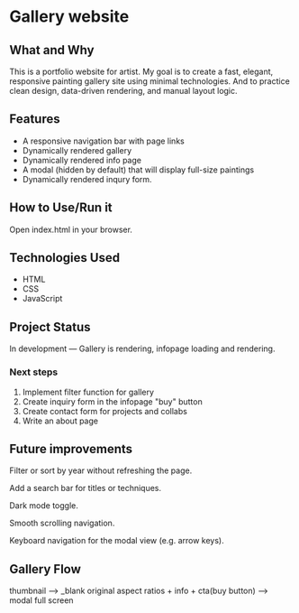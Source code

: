 # Gallery website


## What and Why

This is a portfolio website for artist.
My goal is to create a fast, elegant, responsive painting gallery site using minimal technologies.
And to practice clean design, data-driven rendering, and manual layout logic.


## Features

- A responsive navigation bar with page links
- Dynamically rendered gallery
- Dynamically rendered info page
- A modal (hidden by default) that will display full-size paintings
- Dynamically rendered inqury form.

## How to Use/Run it

Open index.html in your browser.

## Technologies Used

- HTML
- CSS
- JavaScript


## Project Status

In development — Gallery is rendering, infopage loading and rendering.

### Next steps

1. Implement filter function for gallery
2. Create inquiry form in the infopage "buy" button
3. Create contact form for projects and collabs
4. Write an about page


## Future improvements

Filter or sort by year without refreshing the page.

Add a search bar for titles or techniques.

Dark mode toggle.

Smooth scrolling navigation.

Keyboard navigation for the modal view (e.g. arrow keys).

## Gallery Flow

thumbnail --> _blank original aspect ratios + info + cta(buy button) --> modal full screen 


